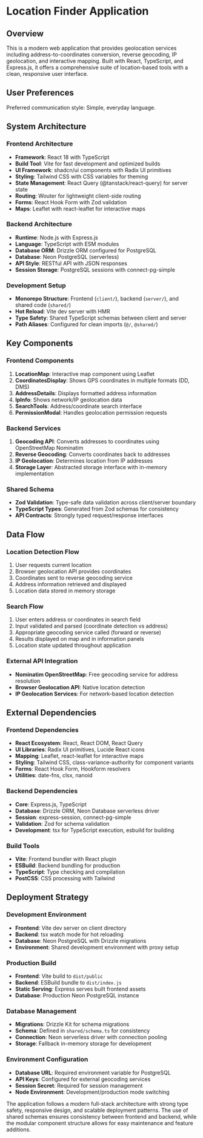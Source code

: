 # Location Finder Application

## Overview

This is a modern web application that provides geolocation services including address-to-coordinates conversion, reverse geocoding, IP geolocation, and interactive mapping. Built with React, TypeScript, and Express.js, it offers a comprehensive suite of location-based tools with a clean, responsive user interface.

## User Preferences

Preferred communication style: Simple, everyday language.

## System Architecture

### Frontend Architecture
- **Framework**: React 18 with TypeScript
- **Build Tool**: Vite for fast development and optimized builds
- **UI Framework**: shadcn/ui components with Radix UI primitives
- **Styling**: Tailwind CSS with CSS variables for theming
- **State Management**: React Query (@tanstack/react-query) for server state
- **Routing**: Wouter for lightweight client-side routing
- **Forms**: React Hook Form with Zod validation
- **Maps**: Leaflet with react-leaflet for interactive maps

### Backend Architecture
- **Runtime**: Node.js with Express.js
- **Language**: TypeScript with ESM modules
- **Database ORM**: Drizzle ORM configured for PostgreSQL
- **Database**: Neon PostgreSQL (serverless)
- **API Style**: RESTful API with JSON responses
- **Session Storage**: PostgreSQL sessions with connect-pg-simple

### Development Setup
- **Monorepo Structure**: Frontend (`client/`), backend (`server/`), and shared code (`shared/`)
- **Hot Reload**: Vite dev server with HMR
- **Type Safety**: Shared TypeScript schemas between client and server
- **Path Aliases**: Configured for clean imports (`@/`, `@shared/`)

## Key Components

### Frontend Components
1. **LocationMap**: Interactive map component using Leaflet
2. **CoordinatesDisplay**: Shows GPS coordinates in multiple formats (DD, DMS)
3. **AddressDetails**: Displays formatted address information
4. **IpInfo**: Shows network/IP geolocation data
5. **SearchTools**: Address/coordinate search interface
6. **PermissionModal**: Handles geolocation permission requests

### Backend Services
1. **Geocoding API**: Converts addresses to coordinates using OpenStreetMap Nominatim
2. **Reverse Geocoding**: Converts coordinates back to addresses
3. **IP Geolocation**: Determines location from IP addresses
4. **Storage Layer**: Abstracted storage interface with in-memory implementation

### Shared Schema
- **Zod Validation**: Type-safe data validation across client/server boundary
- **TypeScript Types**: Generated from Zod schemas for consistency
- **API Contracts**: Strongly typed request/response interfaces

## Data Flow

### Location Detection Flow
1. User requests current location
2. Browser geolocation API provides coordinates
3. Coordinates sent to reverse geocoding service
4. Address information retrieved and displayed
5. Location data stored in memory storage

### Search Flow
1. User enters address or coordinates in search field
2. Input validated and parsed (coordinate detection vs address)
3. Appropriate geocoding service called (forward or reverse)
4. Results displayed on map and in information panels
5. Location state updated throughout application

### External API Integration
- **Nominatim OpenStreetMap**: Free geocoding service for address resolution
- **Browser Geolocation API**: Native location detection
- **IP Geolocation Services**: For network-based location detection

## External Dependencies

### Frontend Dependencies
- **React Ecosystem**: React, React DOM, React Query
- **UI Libraries**: Radix UI primitives, Lucide React icons
- **Mapping**: Leaflet, react-leaflet for interactive maps
- **Styling**: Tailwind CSS, class-variance-authority for component variants
- **Forms**: React Hook Form, Hookform resolvers
- **Utilities**: date-fns, clsx, nanoid

### Backend Dependencies
- **Core**: Express.js, TypeScript
- **Database**: Drizzle ORM, Neon Database serverless driver
- **Session**: express-session, connect-pg-simple
- **Validation**: Zod for schema validation
- **Development**: tsx for TypeScript execution, esbuild for building

### Build Tools
- **Vite**: Frontend bundler with React plugin
- **ESBuild**: Backend bundling for production
- **TypeScript**: Type checking and compilation
- **PostCSS**: CSS processing with Tailwind

## Deployment Strategy

### Development Environment
- **Frontend**: Vite dev server on client directory
- **Backend**: tsx watch mode for hot reloading
- **Database**: Neon PostgreSQL with Drizzle migrations
- **Environment**: Shared development environment with proxy setup

### Production Build
- **Frontend**: Vite build to `dist/public`
- **Backend**: ESBuild bundle to `dist/index.js`
- **Static Serving**: Express serves built frontend assets
- **Database**: Production Neon PostgreSQL instance

### Database Management
- **Migrations**: Drizzle Kit for schema migrations
- **Schema**: Defined in `shared/schema.ts` for consistency
- **Connection**: Neon serverless driver with connection pooling
- **Storage**: Fallback in-memory storage for development

### Environment Configuration
- **Database URL**: Required environment variable for PostgreSQL
- **API Keys**: Configured for external geocoding services
- **Session Secret**: Required for session management
- **Node Environment**: Development/production mode switching

The application follows a modern full-stack architecture with strong type safety, responsive design, and scalable deployment patterns. The use of shared schemas ensures consistency between frontend and backend, while the modular component structure allows for easy maintenance and feature additions.
